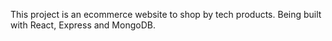 This project is an ecommerce website to shop by tech products.
Being built with React, Express and MongoDB.
